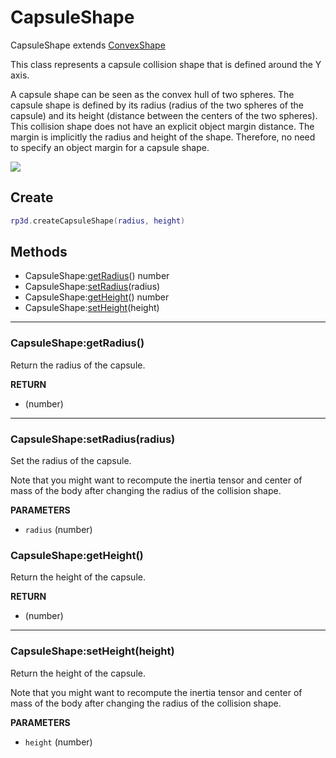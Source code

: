 # CapsuleShape
CapsuleShape extends [ConvexShape](convex_shape.md)

This class represents a capsule collision shape that is defined around the Y axis.

A capsule shape can be seen as the convex hull of two spheres. The capsule shape is defined by its radius (radius of the two spheres of the capsule) and its height (distance between the centers of the two spheres). This collision shape does not have an explicit object margin distance. The margin is implicitly the radius and height of the shape. Therefore, no need to specify an object margin for a capsule shape.

<img src="https://github.com/d954mas/defold-reactphysics3d/blob/master/docs/shapes/img/capsule_shape_classes.png">


## Create
```lua
rp3d.createCapsuleShape(radius, height)
```


## Methods

* CapsuleShape:[getRadius](#capsuleshapegetradius)() number
* CapsuleShape:[setRadius](#capsuleshapesetradiusradius)(radius)
* CapsuleShape:[getHeight](#capsuleshapegetheight)() number
* CapsuleShape:[setHeight](#capsuleshapesetheightheight)(height)

---
### CapsuleShape:getRadius()
Return the radius of the capsule.

**RETURN**
* (number)

---
### CapsuleShape:setRadius(radius)
Set the radius of the capsule.

Note that you might want to recompute the inertia tensor and center of mass of the body after changing the radius of the collision shape.

**PARAMETERS**
* `radius` (number)
### CapsuleShape:getHeight()
Return the height of the capsule.

**RETURN**
* (number)

---
### CapsuleShape:setHeight(height)
Return the height of the capsule.

Note that you might want to recompute the inertia tensor and center of mass of the body after changing the radius of the collision shape.

**PARAMETERS**
* `height` (number)